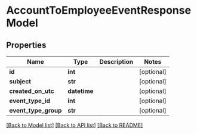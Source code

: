 # AccountToEmployeeEventResponseModel

## Properties
Name | Type | Description | Notes
------------ | ------------- | ------------- | -------------
**id** | **int** |  | [optional] 
**subject** | **str** |  | [optional] 
**created_on_utc** | **datetime** |  | [optional] 
**event_type_id** | **int** |  | [optional] 
**event_type_group** | **str** |  | [optional] 

[[Back to Model list]](../README.md#documentation-for-models) [[Back to API list]](../README.md#documentation-for-api-endpoints) [[Back to README]](../README.md)


